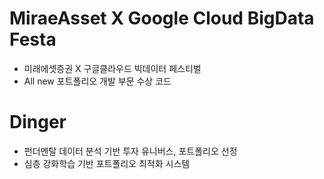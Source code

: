 # MiraeAsset X Google Cloud BigData Festa

 - 미래에셋증권 X 구글클라우드 빅데이터 페스티벌
 - All new 포트폴리오 개발 부문 수상 코드

# Dinger
 - 펀더멘탈 데이터 분석 기반 투자 유니버스, 포트폴리오 선정
 - 심층 강화학습 기반 포트폴리오 최적화 시스템
